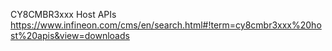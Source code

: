 CY8CMBR3xxx Host APIs
https://www.infineon.com/cms/en/search.html#!term=cy8cmbr3xxx%20host%20apis&view=downloads
